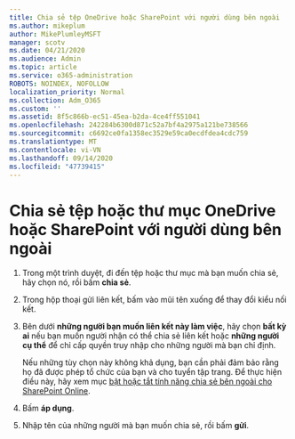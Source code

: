 ```yaml
---
title: Chia sẻ tệp OneDrive hoặc SharePoint với người dùng bên ngoài
ms.author: mikeplum
author: MikePlumleyMSFT
manager: scotv
ms.date: 04/21/2020
ms.audience: Admin
ms.topic: article
ms.service: o365-administration
ROBOTS: NOINDEX, NOFOLLOW
localization_priority: Normal
ms.collection: Adm_O365
ms.custom: ''
ms.assetid: 8f5c866b-ec51-45ea-b2da-4ce4ff551041
ms.openlocfilehash: 242284b6300d871c52a7bf4a2975a121be738566
ms.sourcegitcommit: c6692ce0fa1358ec3529e59ca0ecdfdea4cdc759
ms.translationtype: MT
ms.contentlocale: vi-VN
ms.lasthandoff: 09/14/2020
ms.locfileid: "47739415"
---
```

# <a name="share-a-onedrive-or-sharepoint-file-or-folder-with-external-users"></a>Chia sẻ tệp hoặc thư mục OneDrive hoặc SharePoint với người dùng bên ngoài

1. Trong một trình duyệt, đi đến tệp hoặc thư mục mà bạn muốn chia sẻ, hãy chọn nó, rồi bấm **chia sẻ**.
    
2. Trong hộp thoại gửi liên kết, bấm vào mũi tên xuống để thay đổi kiểu nối kết.
    
3. Bên dưới **những người bạn muốn liên kết này làm việc**, hãy chọn **bất kỳ ai** nếu bạn muốn người nhận có thể chia sẻ liên kết hoặc **những người cụ thể** để chỉ cấp quyền truy nhập cho những người mà bạn chỉ định. 
    
    Nếu những tùy chọn này không khả dụng, bạn cần phải đảm bảo rằng họ đã được phép tổ chức của bạn và cho tuyển tập trang. Để thực hiện điều này, hãy xem mục [bật hoặc tắt tính năng chia sẻ bên ngoài cho SharePoint Online](https://go.microsoft.com/fwlink/?linkid=866426).
    
4. Bấm **áp dụng**.
    
5. Nhập tên của những người mà bạn muốn chia sẻ, rồi bấm **gửi**.
    

